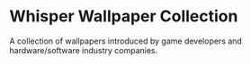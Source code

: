 # Whisper Wallpaper Collection
A collection of wallpapers introduced by game developers and hardware/software industry companies.
